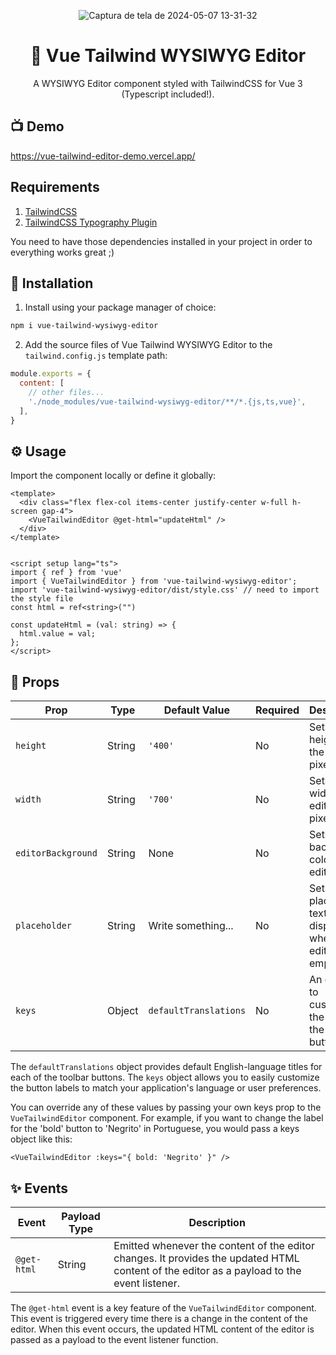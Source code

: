 <div align="center">

![Captura de tela de 2024-05-07 13-31-32](https://github.com/cn-2k/vue-tailwind-wysiwyg-editor/assets/59366705/8d588712-5a4c-4796-9606-1737ffd6931a)

</div>

<h1 align=center>📝 Vue Tailwind WYSIWYG Editor</h1>
<p align=center>A WYSIWYG Editor component styled with TailwindCSS for Vue 3 (Typescript included!).</p>

## 📺 Demo

https://vue-tailwind-editor-demo.vercel.app/

## Requirements

1. [TailwindCSS](https://tailwindcss.com/docs/installation)
2. [TailwindCSS Typography Plugin](https://github.com/tailwindlabs/tailwindcss-typography)

You need to have those dependencies installed in your project in order to everything works great ;)

## 🚀 Installation

1. Install using your package manager of choice:

```bash
npm i vue-tailwind-wysiwyg-editor
```

2. Add the source files of Vue Tailwind WYSIWYG Editor to the ```tailwind.config.js``` template path:

```js
module.exports = {
  content: [
    // other files...
    './node_modules/vue-tailwind-wysiwyg-editor/**/*.{js,ts,vue}',
  ],
}
```

## ⚙️ Usage

Import the component locally or define it globally:

```vue
<template>
  <div class="flex flex-col items-center justify-center w-full h-screen gap-4">
    <VueTailwindEditor @get-html="updateHtml" />
  </div>
</template>


<script setup lang="ts">
import { ref } from 'vue'
import { VueTailwindEditor } from 'vue-tailwind-wysiwyg-editor';
import 'vue-tailwind-wysiwyg-editor/dist/style.css' // need to import the style file
const html = ref<string>("")

const updateHtml = (val: string) => {
  html.value = val;
};
</script>
```

## 📃 Props

| Prop              | Type     | Default Value          | Required | Description                                                  |
|-------------------|----------|------------------------|----------|--------------------------------------------------------------|
| `height`          | String   | `'400'`                | No       | Sets the height of the editor in pixels.                     |
| `width`           | String   | `'700'`                | No       | Sets the width of the editor in pixels.                      |
| `editorBackground`| String   | None                   | No       | Sets the background color of the editor.                     |
| `placeholder`     | String   | Write something...                   | No       | Sets the placeholder text displayed when the editor is empty.|
| `keys`            | Object   | `defaultTranslations`  | No       | An object to customize the titles of the toolbar buttons.    |

The `defaultTranslations` object provides default English-language titles for each of the toolbar buttons. The `keys` object allows you to easily customize the button labels to match your application's language or user preferences.

You can override any of these values by passing your own keys prop to the `VueTailwindEditor` component. For example, if you want to change the label for the 'bold' button to 'Negrito' in Portuguese, you would pass a keys object like this:

```vue
<VueTailwindEditor :keys="{ bold: 'Negrito' }" />
```

## ✨ Events

| Event      | Payload Type | Description                                                  |
|------------|--------------|--------------------------------------------------------------|
| `@get-html`| String       | Emitted whenever the content of the editor changes. It provides the updated HTML content of the editor as a payload to the event listener. |

The `@get-html` event is a key feature of the `VueTailwindEditor` component. This event is triggered every time there is a change in the content of the editor. When this event occurs, the updated HTML content of the editor is passed as a payload to the event listener function.
